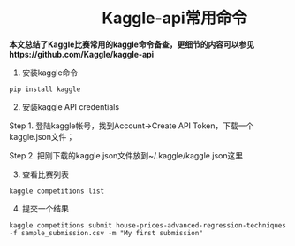# 　　　　　　Kaggle-api常用命令

**本文总结了Kaggle比赛常用的kaggle命令备查，更细节的内容可以参见https://github.com/Kaggle/kaggle-api**

1. 安装kaggle命令

  `pip install kaggle`

2. 安装kaggle API credentials

  Step 1. 登陆kaggle帐号，找到Account->Create API Token，下载一个kaggle.json文件；
  
  Step 2. 把刚下载的kaggle.json文件放到~/.kaggle/kaggle.json这里

3. 查看比赛列表

  `kaggle competitions list`

4. 提交一个结果

  `kaggle competitions submit house-prices-advanced-regression-techniques -f sample_submission.csv -m "My first submission"`

